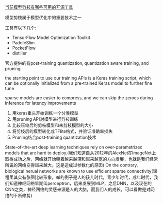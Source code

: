 [当前模型剪枝有哪些可用的开源工具](https://zhuanlan.zhihu.com/p/97451755)

模型剪枝属于模型优化中的重要技术之一

工具有以下几个:

+ TensorFlow Model Optimization Toolkit
+ PaddleSlim
+ PocketFlow
+ distiller

官方提供的有post-training quantization, quantization aware training, and pruning

the starting point to use our training APIs is a Keras training script, which can be optionally initialized from a pre-trained Keras model to further fine tune

sparse models are easier to compress, and we can skip the zeroes during inference for latency improvements



1. 用keras重头开始训练一个分类模型
2. 用pruning API对模型进行剪枝训练
3. 比较压缩后的剪枝模型和未剪枝模型的大小
4. 将剪枝后的模型转化成TFlite格式，并验证准确率损失
5. Pruning结合post-training quantization技术



State-of-the-art deep learning techniques rely on over-parametrized models that are hard to deploy.(我们知道自从2012年的AlexNet在ImageNet上取得成功之后，网络就开始朝着越来越深和越来越宽的方向发展，也就是我们经常所说的网络变得越来越大，这是造成过参数化的原因) On the contrary, biological nerual networks are known to use efficient sparse connectivity(课程里其实有张图比较形象，举的例子是人的孩儿时代，青少年时代，成年时代，我们知道神经网络早期叫perceptron，后来发展到MLP，之后DNN，以及现在的CNN之类，神经网络的灵感来源是人的大脑，而我们人的成长，可以看做是对网络的不断修剪)